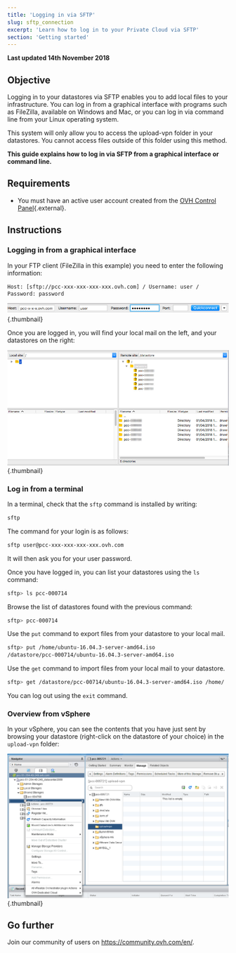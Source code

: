 ```yaml
---
title: 'Logging in via SFTP'
slug: sftp_connection
excerpt: 'Learn how to log in to your Private Cloud via SFTP'
section: 'Getting started'
---
```


**Last updated 14th November 2018**

## Objective

Logging in to your datastores via SFTP enables you to add local files to your infrastructure. You can log in from a graphical interface with programs such as FileZilla, available on Windows and Mac, or you can log in via command line from your Linux operating system.

This system will only allow you to access the upload-vpn folder in your datastores. You cannot access files outside of this folder using this method.

**This guide explains how to log in via SFTP from a graphical interface or command line.**

## Requirements

* You must have an active user account created from the [OVH Control Panel](https://www.ovh.com/auth/?action=gotomanager){.external}.


## Instructions

### Logging in from a graphical interface

In your FTP client (FileZilla in this example) you need to enter the following information:

```
Host: [sftp://pcc-xxx-xxx-xxx-xxx.ovh.com] / Username: user / Password: password
```

![SFTP login](images/connection_sftp_filezilla_log.png){.thumbnail}

Once you are logged in, you will find your local mail on the left, and your datastores on the right:

![Login via SFTP with FileZilla](images/connection_sftp_filezilla.png){.thumbnail}


### Log in from a terminal

In a terminal, check that the `sftp` command is installed by writing:

```sh
sftp
```

The command for your login is as follows:

```sh
sftp user@pcc-xxx-xxx-xxx-xxx.ovh.com
```

It will then ask you for your user password.

Once you have logged in, you can list your datastores using the `ls` command:

```sh
sftp> ls pcc-000714
```

Browse the list of datastores found with the previous command:

```sh
sftp> pcc-000714
```

Use the `put` command to export files from your datastore to your local mail.

```sh
sftp> put /home/ubuntu-16.04.3-server-amd64.iso
/datastore/pcc-000714/ubuntu-16.04.3-server-amd64.iso  
```

Use the `get` command to import files from your local mail to your datastore.

```sh
sftp> get /datastore/pcc-00714/ubuntu-16.04.3-server-amd64.iso /home/
```

You can log out using the `exit` command.


### Overview from vSphere

In your vSphere, you can see the contents that you have just sent by browsing your datastore (right-click on the datastore of your choice) in the `upload-vpn` folder:

![SFTP connection via vSphere](images/connection_sftp_browse_datastore.png){.thumbnail}


## Go further

Join our community of users on <https://community.ovh.com/en/>.